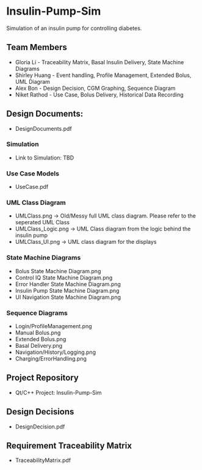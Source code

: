# Insulin-Pump-Sim

Simulation of an insulin pump for controlling diabetes.

## Team Members
- Gloria Li - Traceability Matrix, Basal Insulin Delivery, State Machine Diagrams
- Shirley Huang - Event handling, Profile Management, Extended Bolus, UML Diagram
- Alex Bon - Design Decision, CGM Graphing, Sequence Diagram
- Niket Rathod - Use Case, Bolus Delivery, Historical Data Recording

## Design Documents: 
- DesignDocuments.pdf

### Simulation
- Link to Simulation: TBD

### Use Case Models
- UseCase.pdf

### UML Class Diagram
- UMLClass.png -> Old/Messy full UML class diagram. Please refer to the seperated UML Class
- UMLClass_Logic.png -> UML Class diagram from the logic behind the insulin pump
- UMLClass_UI.png -> UML class diagram for the displays

### State Machine Diagrams
- Bolus State Machine Diagram.png
- Control IQ State Machine Diagram.png
- Error Handler State Machine Diagram.png
- Insulin Pump State Machine Diagram.png
- UI Navigation State Machine Diagram.png

### Sequence Diagrams
- Login/ProfileManagement.png
- Manual Bolus.png
- Extended Bolus.png
- Basal Delivery.png
- Navigation/History/Logging.png
- Charging/ErrorHandling.png

## Project Repository
- Qt/C++ Project: Insulin-Pump-Sim

## Design Decisions
- DesignDecision.pdf

## Requirement Traceability Matrix
- TraceabilityMatrix.pdf
